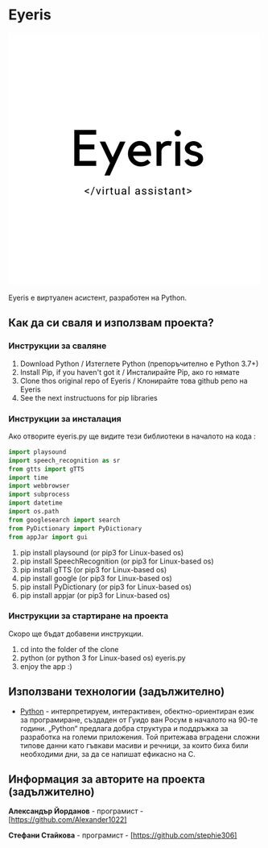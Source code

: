 # Eyeris

![Eyeris Logo](https://github.com/Alexander1022/Eyeris/blob/master/Eyeris0.png)


Eyeris е виртуален асистент, разработен на Python.

## Как да си сваля и използвам проекта? 

### Инструкции за сваляне

1) Download Python / Изтеглете Python (препоръчително е Python 3.7+)
2) Install Pip, if you haven't got it / Инсталирайте Pip, ако го нямате 
3) Clone thos original repo of Eyeris / Клонирайте това github репо на Eyeris
4) See the next instructuons for pip libraries

### Инструкции за инсталация

Ако отворите eyeris.py ще видите тези библиотеки в началото на кода : 

```python
import playsound
import speech_recognition as sr
from gtts import gTTS
import time
import webbrowser
import subprocess
import datetime
import os.path
from googlesearch import search
from PyDictionary import PyDictionary
from appJar import gui
```

1) pip install playsound (or pip3 for Linux-based os)
2) pip install SpeechRecognition (or pip3 for Linux-based os)
3) pip install gTTS (or pip3 for Linux-based os)
4) pip install google (or pip3 for Linux-based os)
5) pip install PyDictionary (or pip3 for Linux-based os)
6) pip install appjar (or pip3 for Linux-based os)

### Инструкции за стартиране на проекта

Скоро ще бъдат добавени инструкции.

1) cd into the folder of the clone
2) python (or python 3 for Linux-based os) eyeris.py
3) enjoy the app :)

## Използвани технологии (задължително)

* [Python](https://www.python.org/) - интерпретируем, интерактивен, обектно-ориентиран език за програмиране, създаден от Гуидо ван Росум в началото на 90-те години. „Python“ предлага добра структура и поддръжка за разработка на големи приложения. Той притежава вградени сложни типове данни като гъвкави масиви и речници, за които биха били необходими дни, за да се напишат ефикасно на C.

## Информация за авторите на проекта (задължително)

 **Александър Йорданов** - програмист - [https://github.com/Alexander1022]
 
 **Стефани Стайкова** - програмист - [https://github.com/stephie306]
